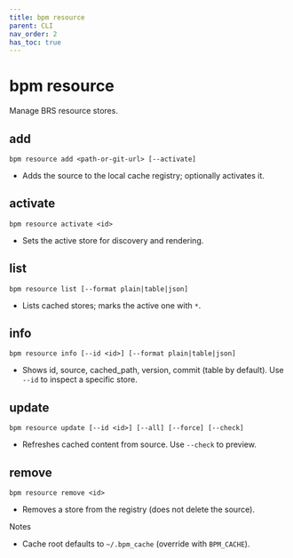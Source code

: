 ```yaml
---
title: bpm resource
parent: CLI
nav_order: 2
has_toc: true
---
```


# bpm resource

Manage BRS resource stores.

## add
```
bpm resource add <path-or-git-url> [--activate]
```
- Adds the source to the local cache registry; optionally activates it.

## activate
```
bpm resource activate <id>
```
- Sets the active store for discovery and rendering.

## list
```
bpm resource list [--format plain|table|json]
```
- Lists cached stores; marks the active one with `*`.

## info
```
bpm resource info [--id <id>] [--format plain|table|json]
```
- Shows id, source, cached_path, version, commit (table by default). Use `--id` to inspect a specific store.

## update
```
bpm resource update [--id <id>] [--all] [--force] [--check]
```
- Refreshes cached content from source. Use `--check` to preview.

## remove
```
bpm resource remove <id>
```
- Removes a store from the registry (does not delete the source).

Notes
- Cache root defaults to `~/.bpm_cache` (override with `BPM_CACHE`).
